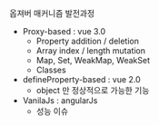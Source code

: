 옵져버 매커니즘 발전과정
- Proxy-based : vue 3.0
   - Property addition / deletion
   - Array index / length mutation
   - Map, Set, WeakMap, WeakSet
   - Classes
- defineProperty-based : vue 2.0
   - object 만 정상적으로 가능한 기능
- VanilaJs : angularJs
   - 성능 이슈